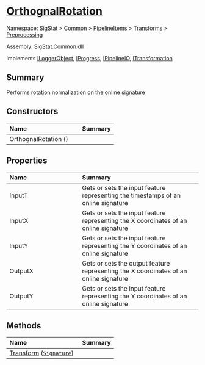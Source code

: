 # [OrthognalRotation](./OrthognalRotation.md)

Namespace: [SigStat]() > [Common](./../../../README.md) > [PipelineItems]() > [Transforms]() > [Preprocessing](./README.md)

Assembly: SigStat.Common.dll

Implements [ILoggerObject](./../../../ILoggerObject.md), [IProgress](./../../../Helpers/IProgress.md), [IPipelineIO](./../../../Pipeline/IPipelineIO.md), [ITransformation](./../../../ITransformation.md)

## Summary
Performs rotation normalization on the online signature

## Constructors

| <span>Name&nbsp;&nbsp;&nbsp;&nbsp;&nbsp;&nbsp;&nbsp;&nbsp;&nbsp;&nbsp;&nbsp;&nbsp;&nbsp;&nbsp;&nbsp;&nbsp;&nbsp;&nbsp;&nbsp;&nbsp;&nbsp;&nbsp;&nbsp;&nbsp;&nbsp;&nbsp;&nbsp;&nbsp;&nbsp;&nbsp;</span> | Summary | 
| :--- | :--- | 
| OrthognalRotation () |  | 


## Properties

| <span>Name&nbsp;&nbsp;&nbsp;&nbsp;&nbsp;&nbsp;&nbsp;&nbsp;&nbsp;&nbsp;&nbsp;&nbsp;&nbsp;&nbsp;&nbsp;&nbsp;&nbsp;&nbsp;&nbsp;&nbsp;&nbsp;&nbsp;&nbsp;&nbsp;&nbsp;&nbsp;&nbsp;&nbsp;&nbsp;&nbsp;</span> | Summary | 
| :--- | :--- | 
| InputT | Gets or sets the input feature representing the timestamps of an online signature | 
| InputX | Gets or sets the input feature representing the X coordinates of an online signature | 
| InputY | Gets or sets the input feature representing the Y coordinates of an online signature | 
| OutputX | Gets or sets the output feature representing the X coordinates of an online signature | 
| OutputY | Gets or sets the input feature representing the Y coordinates of an online signature | 


## Methods

| <span>Name&nbsp;&nbsp;&nbsp;&nbsp;&nbsp;&nbsp;&nbsp;&nbsp;&nbsp;&nbsp;&nbsp;&nbsp;&nbsp;&nbsp;&nbsp;&nbsp;&nbsp;&nbsp;&nbsp;&nbsp;&nbsp;&nbsp;&nbsp;&nbsp;&nbsp;&nbsp;&nbsp;&nbsp;&nbsp;&nbsp;</span> | Summary | 
| :--- | :--- | 
| [Transform](./Methods/OrthognalRotation--Transform.md) ([`Signature`](./../../../Signature.md)) |  | 


